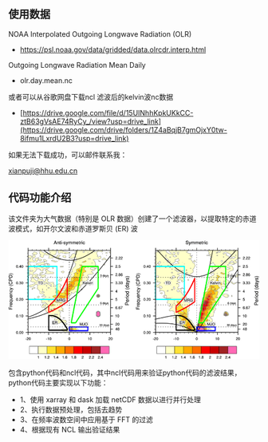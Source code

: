 ## 使用数据

NOAA Interpolated Outgoing Longwave Radiation (OLR)
- https://psl.noaa.gov/data/gridded/data.olrcdr.interp.html

Outgoing Longwave Radiation	Mean	Daily
- olr.day.mean.nc


或者可以从谷歌网盘下载ncl 滤波后的kelvin波nc数据

- [https://drive.google.com/file/d/15UINhhKpkUKkCC-ztB63gVsAE74RyCy_/view?usp=drive_link](https://drive.google.com/drive/folders/1Z4aBqjB7gmOjxY0tw-8ifmu1LxrdU2B3?usp=drive_link)

如果无法下载成功，可以邮件联系我：

xianpuji@hhu.edu.cn

## 代码功能介绍

该文件夹为大气数据（特别是 OLR 数据）创建了一个滤波器，以提取特定的赤道波模式，如开尔文波和赤道罗斯贝 (ER) 波

![spectra](./image001.png)


包含python代码和ncl代码，其中ncl代码用来验证python代码的滤波结果，python代码主要实现以下功能：


- 1、使用 xarray 和 dask 加载 netCDF 数据以进行并行处理
- 2、执行数据预处理，包括去趋势
- 3、在频率波数空间中应用基于 FFT 的过滤
- 4、根据现有 NCL 输出验证结果

